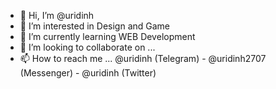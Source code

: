 - 👋 Hi, I’m @uridinh
- 👀 I’m interested in Design and Game
- 🌱 I’m currently learning WEB Development
- 💞️ I’m looking to collaborate on ...
- 📫 How to reach me ... @uridinh (Telegram) - @uridinh2707 (Messenger) - @uridinh (Twitter)
<!---
uridinh/uridinh is a ✨ special ✨ repository because its `README.md` (this file) appears on your GitHub profile.
You can click the Preview link to take a look at your changes.
--->
